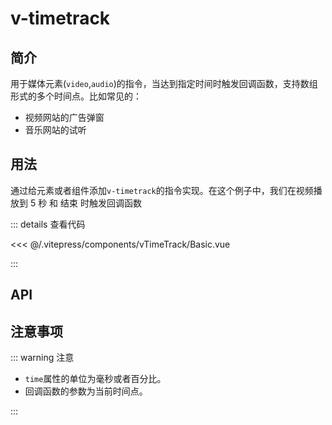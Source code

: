 # v-timetrack

## 简介

用于媒体元素(`video`,`audio`)的指令，当达到指定时间时触发回调函数，支持数组形式的多个时间点。比如常见的：

- 视频网站的广告弹窗
- 音乐网站的试听

## 用法

通过给元素或者组件添加`v-timetrack`的指令实现。在这个例子中，我们在视频播放到 5 秒 和 结束 时触发回调函数

<Basic />

::: details 查看代码

<<< @/.vitepress/components/vTimeTrack/Basic.vue

:::

## API

<ApiTable :data="data" />

## 注意事项

::: warning 注意

- `time`属性的单位为毫秒或者百分比。
- 回调函数的参数为当前时间点。

:::

<script setup>
import Basic from "../.vitepress/components/vTimeTrack/Basic.vue"
import ApiTable from "../.vitepress/components/ApiTable.vue";

const data = [
    {
      name: 'options',
      type: 'option[]',
      default: '[]',
      description: '配置对象数组',
      required: true,
    },
    {
        name: 'option',
        type: 'object',
        default: '{}',
        description: '配置对象',
        required: true,
    },
    {
        name: 'time',
        type: 'number ｜ string',
        default: '0',
        description: '时间点，用于在指定时间触发回掉，单位为毫秒或者百分比',
        required: true,
    },
    {
        name: 'callback',
        type: 'function',
        default: '() => {}',
        description: '回调函数',
        required: true,
    }
]
</script>
